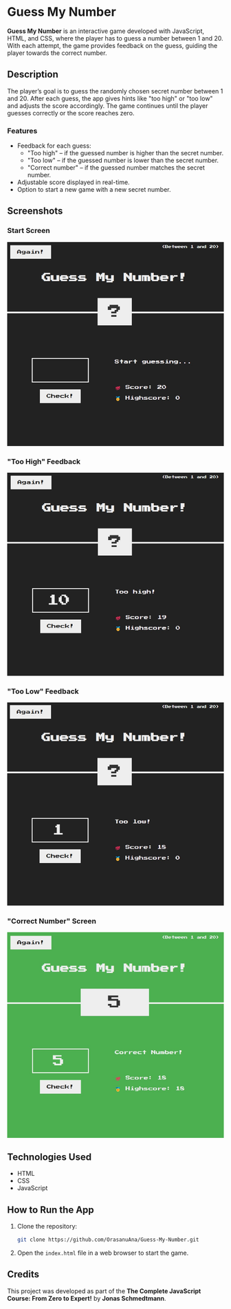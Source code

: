 # Guess My Number

**Guess My Number** is an interactive game developed with JavaScript, HTML, and CSS, where the player has to guess a number between 1 and 20. With each attempt, the game provides feedback on the guess, guiding the player towards the correct number.

## Description

The player’s goal is to guess the randomly chosen secret number between 1 and 20. After each guess, the app gives hints like "too high" or "too low" and adjusts the score accordingly. The game continues until the player guesses correctly or the score reaches zero.

### Features
- Feedback for each guess:
  - "Too high" – if the guessed number is higher than the secret number.
  - "Too low" – if the guessed number is lower than the secret number.
  - "Correct number" – if the guessed number matches the secret number.
- Adjustable score displayed in real-time.
- Option to start a new game with a new secret number.

## Screenshots

### Start Screen
![Start Guessing](https://github.com/OrasanuAna/Guess-My-Number/blob/master/Guess%20My%20Number%20Pictures/Start%20guessing.jpg)

### "Too High" Feedback
![Too High](https://github.com/OrasanuAna/Guess-My-Number/blob/master/Guess%20My%20Number%20Pictures/Too%20high.jpg)

### "Too Low" Feedback
![Too Low](https://github.com/OrasanuAna/Guess-My-Number/blob/master/Guess%20My%20Number%20Pictures/Too%20low.jpg)

### "Correct Number" Screen
![Correct Number](https://github.com/OrasanuAna/Guess-My-Number/blob/master/Guess%20My%20Number%20Pictures/Correct%20Number!.jpg)

## Technologies Used
- HTML
- CSS
- JavaScript

## How to Run the App

1. Clone the repository:
   ```bash
   git clone https://github.com/OrasanuAna/Guess-My-Number.git
   ```
2. Open the `index.html` file in a web browser to start the game.

## Credits

This project was developed as part of the **The Complete JavaScript Course: From Zero to Expert!** by **Jonas Schmedtmann**.
